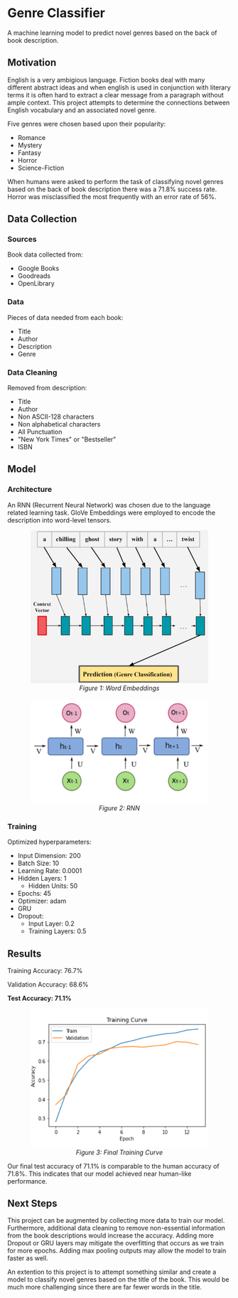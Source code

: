 # Genre Classifier
A machine learning model to predict novel genres based on the back of book description. 

## Motivation
English is a very ambigious language. Fiction books deal with many different abstract ideas and when english is used in conjunction with literary terms it is often hard to extract a clear message from a paragraph without ample context. This project attempts to determine the connections between English vocabulary and an associated novel genre. 

Five genres were chosen based upon their popularity:
- Romance
- Mystery
- Fantasy
- Horror
- Science-Fiction

When humans were asked to perform the task of classifying novel genres based on the back of book description there was a 71.8% success rate. Horror was misclassified the most frequently with an error rate of 56%.

## Data Collection
### Sources
Book data collected from:
- Google Books
- Goodreads
- OpenLibrary
### Data
Pieces of data needed from each book:
- Title
- Author
- Description
- Genre
### Data Cleaning
Removed from description:
- Title
- Author
- Non ASCII-128 characters
- Non alphabetical characters
- All Punctuation
- "New York Times" or "Bestseller"
- ISBN

## Model
### Architecture
An RNN (Recurrent Neural Network) was chosen due to the language related learning task. GloVe Embeddings were employed to encode the description into word-level tensors. 

<p align="center">
    <img src="images/embedding.png" alt="GloVe Embedding" width="400"><br/>
    <em>Figure 1: Word Embeddings</em><br/><br/>
    <img src="images/rnn.png" alt="RNN" width="400"><br/>
    <em>Figure 2: RNN</em>
</p>

### Training
Optimized hyperparameters:
- Input Dimension: 200
- Batch Size: 10
- Learning Rate: 0.0001
- Hidden Layers: 1
    - Hidden Units: 50
- Epochs: 45
- Optimizer: adam
- GRU
- Dropout: 
    - Input Layer: 0.2
    - Training Layers: 0.5

## Results
Training Accuracy: 76.7%

Validation Accuracy: 68.6%

**Test Accuracy: 71.1%**

<div style="text-align:center">
    <img src="images/training_curve.png" alt="Training Curve" width="400"><br/>
    <em>Figure 3: Final Training Curve</em>
</div>

Our final test accuracy of 71.1% is comparable to the human accuracy of 71.8%. This indicates that our model achieved near human-like performance. 

## Next Steps
This project can be augmented by collecting more data to train our model. Furthermore, additional data cleaning to remove non-essential information from the book descriptions would increase the accuracy. Adding more Dropout or GRU layers may mitigate the overfitting that occurs as we train for more epochs. Adding max pooling outputs may allow the model to train faster as well.

An extention to this project is to attempt something similar and create a model to classify novel genres based on the title of the book. This would be much more challenging since there are far fewer words in the title. 

